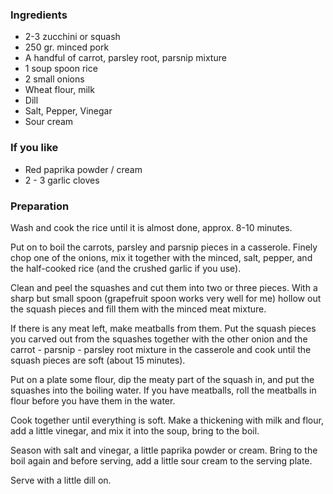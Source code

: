 
### Ingredients
- 2-3 zucchini or squash
- 250 gr. minced pork
- A handful of carrot, parsley root, parsnip mixture
- 1 soup spoon rice
- 2 small onions
- Wheat flour, milk
- Dill
- Salt, Pepper, Vinegar
- Sour cream

### If you like
- Red paprika powder / cream
- 2 - 3 garlic cloves

### Preparation
Wash and cook the rice until it is almost done, approx. 8-10 minutes.

 Put on to boil the carrots, parsley and parsnip pieces in a casserole. Finely chop one of the onions, mix it together with the minced, salt, pepper, and the half-cooked rice (and the crushed garlic if you use).

 Clean and peel the squashes and cut them into two or three pieces. With a sharp but small spoon (grapefruit spoon works very well for me) hollow out the squash pieces and fill them with the minced meat mixture.

 If there is any meat left, make meatballs from them. Put the squash pieces you carved out from the squashes together with the other onion and the carrot - parsnip - parsley root mixture in the casserole and cook until the squash pieces are soft (about 15 minutes).

 Put on a plate some flour, dip the meaty part of the squash in, and put the squashes into the boiling water. If you have meatballs, roll the meatballs in flour before you have them in the water.

 Cook together until everything is soft. Make a thickening with milk and flour, add a little vinegar, and mix it into the soup, bring to the boil.

 Season with salt and vinegar, a little paprika powder or cream. Bring to the boil again and before serving, add a little sour cream to the serving plate.

 Serve with a little dill on.  